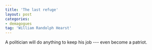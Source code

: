 ```yaml
---
title: 'The last refuge'
layout: post
categories:
- demagogues
tag: 'William Randolph Hearst'
---
```


A politician will do anything to keep his job --- even become a patriot.